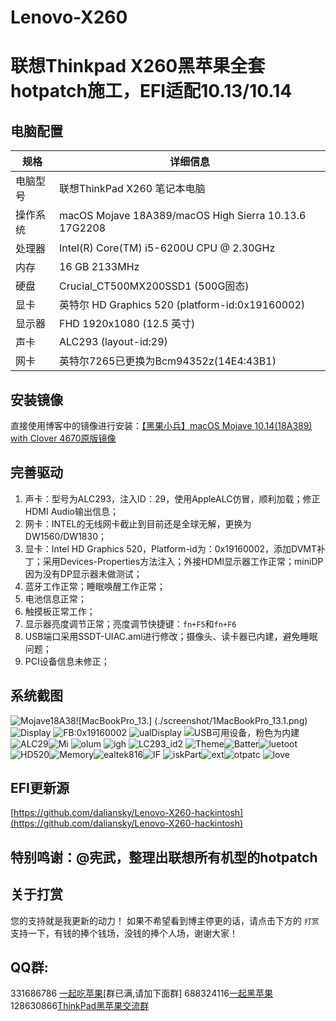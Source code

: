 # Lenovo-X260
# 联想Thinkpad X260黑苹果全套hotpatch施工，EFI适配10.13/10.14
## 电脑配置

|规格|详细信息|
|---|---|
|电脑型号|联想ThinkPad X260 笔记本电脑|
|操作系统|macOS Mojave 18A389/macOS High Sierra 10.13.6 17G2208|
|处理器|Intel(R) Core(TM) i5-6200U CPU @ 2.30GHz|
|内存|16 GB  2133MHz|
|硬盘|Crucial_CT500MX200SSD1 (500G固态)|
|显卡|英特尔 HD Graphics 520 (platform-id:0x19160002)|
|显示器|FHD 1920x1080 (12.5 英寸)|
|声卡|ALC293 (layout-id:29)|
|网卡|英特尔7265已更换为Bcm94352z(14E4:43B1)|

## 安装镜像
直接使用博客中的镜像进行安装：[【黑果小兵】macOS Mojave 10.14(18A389) with Clover 4670原版镜像](https://blog.daliansky.net/macOS-Mojave-10.14-18A389-Release-with-Clover-4670-original-mirror.html)

## 完善驱动
1. 声卡：型号为ALC293，注入ID：29，使用AppleALC仿冒，顺利加载；修正HDMI Audio输出信息；
2. 网卡：INTEL的无线网卡截止到目前还是全球无解，更换为DW1560/DW1830；
3. 显卡：Intel HD Graphics 520，Platform-id为：0x19160002，添加DVMT补丁；采用Devices-Properties方法注入；外接HDMI显示器工作正常；miniDP因为没有DP显示器未做测试；
4. 蓝牙工作正常；睡眠唤醒工作正常；
5. 电池信息正常；
6. 触摸板正常工作；
7. 显示器亮度调节正常；亮度调节快捷键：`fn+F5`和`fn+F6`
8. USB端口采用SSDT-UIAC.aml进行修改；摄像头、读卡器已内建，避免睡眠问题；
9. PCI设备信息未修正；

## 系统截图

![Mojave18A38](./screenshot/0Mojave18A389.png)![MacBookPro_13.]
(./screenshot/1MacBookPro_13.1.png)
![Display](./screenshot/2Displays.png)
![FB:0x19160002](./screenshot/21FB.png)
![ualDisplay](./screenshot/DualDisplays.png)
![USB可用设备，粉色为内建](./screenshot/3FB-Patcher.png)![ALC29](./screenshot/4ALC293.png)![Mi](./screenshot/5Mic.png)
![olum](./screenshot/Volume.png)
![igh](./screenshot/Light.png)
![LC293_id2](./screenshot/ALC293_id29.png)
![Theme](./screenshot/6Themes.png)![Batter](./screenshot/Battery.png)![luetoot](./screenshot/Bluetooth.png)![HD520](./screenshot/22HD520.png)![Memory](./screenshot/Memory.png)![ealtek816](./screenshot/Realtek8168.png)![IF](./screenshot/WIFI.png)
![iskPart](./screenshot/DiskParts.png)![ext](./screenshot/kexts.png)![otpatc](./screenshot/hotpatch.png)
![love](./screenshot/Clover.png)

## EFI更新源

[https://github.com/daliansky/Lenovo-X260-hackintosh](https://github.com/daliansky/Lenovo-X260-hackintosh)

## 特别鸣谢：@宪武，整理出联想所有机型的hotpatch

## 关于打赏

您的支持就是我更新的动力！
如果不希望看到博主停更的话，请点击下方的 `打赏` 支持一下，有钱的捧个钱场，没钱的捧个人场，谢谢大家！

## QQ群:

331686786 [一起吃苹果](http://shang.qq.com/wpa/qunwpa?idkey=db511a29e856f37cbb871108ffa77a6e79dde47e491b8f2c8d8fe4d3c310de91)[群已满,请加下面群]
688324116[一起黑苹果](https://shang.qq.com/wpa/qunwpa?idkey=6bf69a6f4b983dce94ab42e439f02195dfd19a1601522c10ad41f4df97e0da82)
128630866[ThinkPad黑苹果交流群](https://jq.qq.com/?_wv=1027&k=5aKxc6n)





